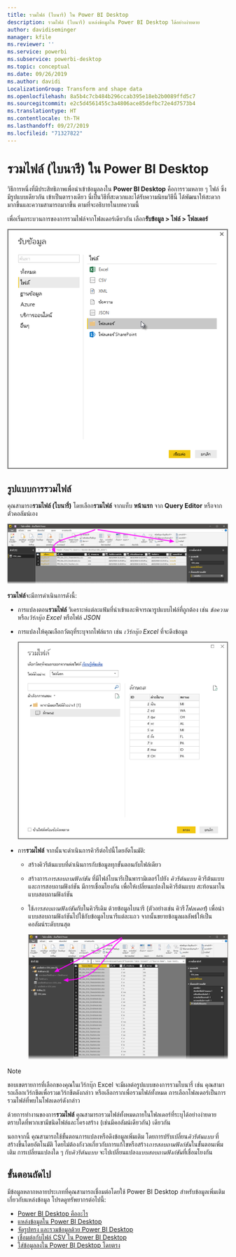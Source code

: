 ```yaml
---
title: รวมไฟล์ (ไบนารี) ใน Power BI Desktop
description: รวมไฟล์ (ไบนารี) แหล่งข้อมูลใน Power BI Desktop ได้อย่างง่ายดาย
author: davidiseminger
manager: kfile
ms.reviewer: ''
ms.service: powerbi
ms.subservice: powerbi-desktop
ms.topic: conceptual
ms.date: 09/26/2019
ms.author: davidi
LocalizationGroup: Transform and shape data
ms.openlocfilehash: 8a5b4c7cb484b296ccab395e18eb2b0089ffd5c7
ms.sourcegitcommit: e2c5d4561455c3a4806ace85defbc72e4d7573b4
ms.translationtype: HT
ms.contentlocale: th-TH
ms.lasthandoff: 09/27/2019
ms.locfileid: "71327822"
---
```

# <a name="combine-files-binaries-in-power-bi-desktop"></a>รวมไฟล์ (ไบนารี) ใน Power BI Desktop
วิธีการหนึ่งที่มีประสิทธิภาพเพื่อนำเข้าข้อมูลลงใน **Power BI Desktop** คือการรวมหลาย ๆ ไฟล์ ซึ่งมีรูปแบบเดียวกัน เข้าเป็นตารางเดียว นี่เป็นวิธีที่สะดวกและได้รับความนิยมวิธีนี้ ได้พัฒนาให้สะดวกมากขึ้นและความสามารถมากขึ้น ตามที่จะอธิบายในบทความนี้

เพื่อเริ่มกระบวนการของการรวมไฟล์จากโฟลเดอร์เดียวกัน เลือก**รับข้อมูล > ไฟล์ > โฟลเดอร์**

![](media/desktop-combine-binaries/combine-binaries_1.png)


## <a name="combine-files-behavior"></a>รูปแบบการรวมไฟล์
คุณสามารถ**รวมไฟล์ (ไบนารี่)** โดยเลือก**รวมไฟล์** จากแท็บ **หน้าแรก** จาก **Query Editor** หรือจากตัวคอลัมน์เอง

![](media/desktop-combine-binaries/combine-binaries_2a.png)

**รวมไฟล์**จะมีการดำเนินการดังนี้:

* การแปลงตอน**รวมไฟล์** วิเคราะห์แต่ละแฟ้มที่นำเข้าและพิจารณารูปแบบไฟล์ที่ถูกต้อง เช่น *ข้อความ* หรือ*เวิร์กบุ๊ก Excel* หรือไฟล์ *JSON*
* การแปลงให้คุณเลือกวัตถุที่ระบุจากไฟล์แรก เช่น *เวิร์กบุ๊ก Excel* ที่จะดึงข้อมูล
  
  ![](media/desktop-combine-binaries/combine-binaries_3.png)
* การ**รวมไฟล์** จากนั้นจะดำเนินการคิวรีต่อไปนี้โดยอัตโนมัติ:
  
  * สร้างคิวรีต้นแบบที่ดำเนินการกับข้อมูลทุกขั้นตอนกับไฟล์เดียว
  * สร้างการ*การสอบถามฟังก์ชัน* ที่มีไฟล์ไบนารีเป็นพารามิเตอร์ไปยัง *คิวรีต้นแบบ* คิวรีต้นแบบและการสอบถามฟังก์ชัน มีการเชื่อมโยงกัน เพื่อให้เปลี่ยนแปลงในคิวรีต้นแบบ สะท้อนมาในแบบสอบถามฟังก์ชัน
  * ใช้*การสอบถามฟังก์ชัน*กับในคิวรีเดิม ด้วยข้อมูลไบนารี (ตัวอย่างเช่น คิวรี*โฟลเดอร์*) เพื่อนำแบบสอบถามฟังก์ชันไปใช้กับข้อมูลไบนารีแต่ละแถว จากนั้นขยายข้อมูลผลลัพธ์ให้เป็นคอลัมน์ระดับบนสุด
    
    ![](media/desktop-combine-binaries/combine-binaries_4.png)

> [!NOTE]
> ขอบเขตรายการที่เลือกของคุณในเวิร์กบุ๊ก Excel จะมีผลต่อรูปแบบของการรวมไบนารี่ เช่น คุณสามารถเลือกเวิร์กชีตเพื่อรวมเวิร์กชีตดังกล่าว หรือเลือกรากเพื่อรวมไฟล์ทั้งหมด การเลือกโฟลเดอร์เป็นการรวมไฟล์ที่พบในโฟลเดอร์ดังกล่าว 


ด้วยการทำงานของการ**รวมไฟล์** คุณสามารถรวมไฟล์ทั้งหมดภายในโฟลเดอร์ที่ระบุได้อย่างง่ายดาย ตราบใดที่พวกเขามีชนิดไฟล์และโครงสร้าง (เช่นมีคอลัมน์เดียวกัน) เดียวกัน

นอกจากนี้ คุณสามารถใช้ขั้นตอนการแปลงหรือดึงข้อมูลเพิ่มเติม โดยการปรับเปลี่ยน*คิวรีต้นแบบ* ที่สร้างขึ้นโดยอัตโนมัติ โดยไม่ต้องกังวลเกี่ยวกับการแก้ไขหรือสร้าง*การสอบถามฟังก์ชัน*ในขั้นตอนเพิ่มเติม การเปลี่ยนแปลงใด ๆ กับ*คิวรีต้นแบบ* จะไปเปลี่ยนแปลง*แบบสอบถามฟังก์ชัน*ที่เชื่อมโยงกัน

## <a name="next-steps"></a>ขั้นตอนถัดไป
มีข้อมูลหลากหลายประเภทที่คุณสามารถเชื่อมต่อโดยใช้ Power BI Desktop สำหรับข้อมูลเพิ่มเติมเกี่ยวกับแหล่งข้อมูล โปรดดูทรัพยากรต่อไปนี้:

* [Power BI Desktop คืออะไร](desktop-what-is-desktop.md)
* [แหล่งข้อมูลใน Power BI Desktop](desktop-data-sources.md)
* [จัดรูปทรง และรวมข้อมูลด้วย Power BI Desktop](desktop-shape-and-combine-data.md)
* [เชื่อมต่อกับไฟล์ CSV ใน Power BI Desktop](desktop-connect-csv.md)   
* [ใส่ข้อมูลลงใน Power BI Desktop โดยตรง](desktop-enter-data-directly-into-desktop.md)   


